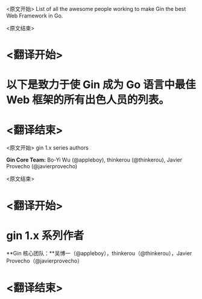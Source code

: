 
<原文开始>
List of all the awesome people working to make Gin the best Web Framework in Go.


<原文结束>

# <翻译开始>
# 以下是致力于使 Gin 成为 Go 语言中最佳 Web 框架的所有出色人员的列表。

# <翻译结束>


<原文开始>
gin 1.x series authors

**Gin Core Team:** Bo-Yi Wu (@appleboy), thinkerou (@thinkerou), Javier Provecho (@javierprovecho)


<原文结束>

# <翻译开始>
# gin 1.x 系列作者

**Gin 核心团队：**吴博一（@appleboy），thinkerou（@thinkerou），Javier Provecho（@javierprovecho）

# <翻译结束>

